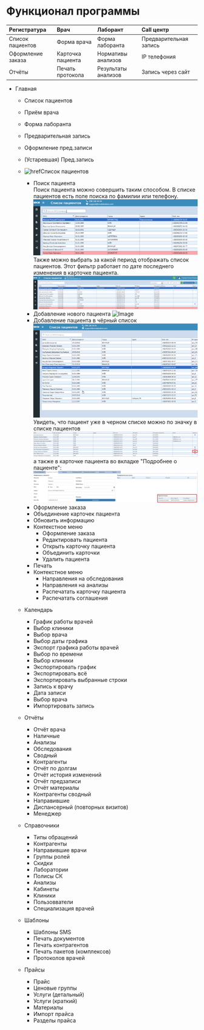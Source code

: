 # Функционал программы

| Регистратура       | Врач              | Лаборант            | Call центр             |
|:------------------|:------------------|:--------------------|:-----------------------|  
| Список пациентов  | Форма врача       | Форма лаборанта     | Предварительная запись |  
| Оформление заказа | Карточка пациента | Нормативы анализов  | IP телефония           |
| Отчёты            | Печать протокола  | Результаты анализов | Запись через сайт      |

- Главная
  - Список пациентов
  - Приём врача
  - Форма лаборанта
  - Предварительная запись
  - Оформление пред.записи
  - (Устаревшая) Пред.запись
  - ![href](/Labs)Список пациентов
    - Поиск пациента  
    Поиск пациента можно совершить таким способом. В списке пациентов есть поле поиска по фамилии или телефону. 
     ![Image](Image/PatientSearch.gif)
    Также можно выбрать за какой период отображать список пациентов. Этот фильтр работает по дате последнего изменения в карточке пациента.
     ![Image](Image/PatientSearchDate.gif) 
    - Добавление нового пациента
     ![Image](Image/oformleniepacienta.gif)
    - Добавление пациента в чёрный список
     ![Image](Image/AddPatientToBlackList.gif)
    Увидеть, что пациент уже в черном списке можно по значку в списке пациентов
     ![Image](Image/BL_PatientList.png)
     а также в карточке пациента во вкладке "Подробнее о пациенте":
     ![Image](Image/BL_PatientCard.png)
    - Оформление заказа
    - Объединение карточек пациента
    - Обновить информацию
    - Контекстное меню
      - Оформление заказа
      - Редактировать пациента
      - Открыть карточку пациента
      - Объединить карточки
      - Удалить пациента
    - Печать 
    - Контекстное меню
      - Направления на обследования
      - Направления на анализы
      - Распечатать карточку пациента
      - Распечатать соглашения
  - Календарь
    - График работы врачей
    - Выбор клиники
    - Выбор врача
    - Выбор даты графика
    - Экспорт графика работы врачей
    - Выбор по времени
    - Выбор клиники
    - Экспортировать график
    - Экспортировать всё
    - Экспортировать выбранные строки
    - Запись к врачу
    - Дата записи
    - Выбор врача
    - Импортировать запись
  - Отчёты
    - Отчёт врача
    - Наличные
    - Анализы
    - Обследования
    - Сводный
    - Контрагенты
    - Отчёт по долгам
    - Отчёт история изменений
    - Отчёт предзаписи
    - Отчёт материалы
    - Контрагенты сводный
    - Направившие
    - Диспансерный (повторных визитов)
    - Менеджер
  - Справочники
    - Типы обращений
    - Контрагенты
    - Направившие врачи
    - Группы ролей
    - Скидки
    - Лаборатории
    - Полисы СК
    - Анализы
    - Кабинеты
    - Клиники
    - Пользовватели
    - Специализация врачей
  - Шаблоны
    - Шаблоны SMS
    - Печать документов
    - Печать контрагентов
    - Печать пакетов (комплексов)
    - Протоколов врачей

  - Прайсы
    - Прайс
    - Ценовые группы
    - Услуги (детальный)
    - Услуги (краткий)
    - Материалы
    - Импорт прайса
    - Разделы прайса